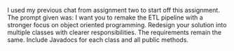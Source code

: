 I used my previous chat from assignment two to start off this assignment. 
The prompt given was:
I want you to remake the ETL pipeline with a stronger focus on object oriented programming. Redesign your solution into multiple classes with clearer responsibilities. The requirements remain the same. Include Javadocs for each class and all public methods.
